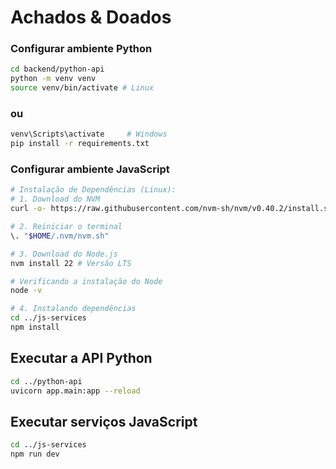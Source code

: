 # Achados & Doados

### Configurar ambiente Python
```bash
cd backend/python-api
python -m venv venv
source venv/bin/activate # Linux
```
### ou
```bash
venv\Scripts\activate     # Windows
pip install -r requirements.txt
```

### Configurar ambiente JavaScript
```bash
# Instalação de Dependências (Linux):
# 1. Download do NVM
curl -o- https://raw.githubusercontent.com/nvm-sh/nvm/v0.40.2/install.sh | bash

# 2. Reiniciar o terminal
\. "$HOME/.nvm/nvm.sh"

# 3. Download do Node.js
nvm install 22 # Versão LTS

# Verificando a instalação do Node
node -v

# 4. Instalando dependências
cd ../js-services
npm install
```

## Executar a API Python
```bash
cd ../python-api
uvicorn app.main:app --reload
```

## Executar serviços JavaScript
```bash
cd ../js-services
npm run dev
```